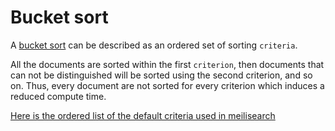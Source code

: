 # Bucket sort

A [bucket sort](https://en.wikipedia.org/wiki/Bucket_sort) can be described as an ordered set of sorting `criteria`.

All the documents are sorted within the first `criterion`, then documents that can not be distinguished will be sorted using the second criterion, and so on. Thus, every document are not sorted for every criterion which induces a reduced compute time.

[Here is the ordered list of the default criteria used in meilisearch](/advanced_guides/ranking#ranking-rules)
